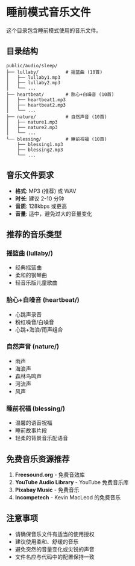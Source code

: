 # 睡前模式音乐文件

这个目录包含睡前模式使用的音乐文件。

## 目录结构

```
public/audio/sleep/
├── lullaby/          # 摇篮曲 (10首)
│   ├── lullaby1.mp3
│   ├── lullaby2.mp3
│   └── ...
├── heartbeat/        # 胎心+白噪音 (10首)
│   ├── heartbeat1.mp3
│   ├── heartbeat2.mp3
│   └── ...
├── nature/           # 自然声音 (10首)
│   ├── nature1.mp3
│   ├── nature2.mp3
│   └── ...
└── blessing/         # 睡前祝福 (10首)
    ├── blessing1.mp3
    ├── blessing2.mp3
    └── ...
```

## 音乐文件要求

- **格式**: MP3 (推荐) 或 WAV
- **时长**: 建议 2-10 分钟
- **音质**: 128kbps 或更高
- **音量**: 适中，避免过大的音量变化

## 推荐的音乐类型

### 摇篮曲 (lullaby/)
- 经典摇篮曲
- 柔和的钢琴曲
- 轻音乐版儿童歌曲

### 胎心+白噪音 (heartbeat/)
- 心跳声录音
- 粉红噪音/白噪音
- 心跳+海浪/雨声组合

### 自然声音 (nature/)
- 雨声
- 海浪声
- 森林鸟鸣声
- 河流声
- 风声

### 睡前祝福 (blessing/)
- 温馨的语音祝福
- 睡前故事片段
- 轻柔的背景音乐配语音

## 免费音乐资源推荐

1. **Freesound.org** - 免费音效库
2. **YouTube Audio Library** - YouTube 免费音乐库
3. **Pixabay Music** - 免费音乐
4. **Incompetech** - Kevin MacLeod 的免费音乐

## 注意事项

- 请确保音乐文件有适当的使用授权
- 建议使用柔和、舒缓的音乐
- 避免突然的音量变化或尖锐的声音
- 文件名应与代码中的配置保持一致 
